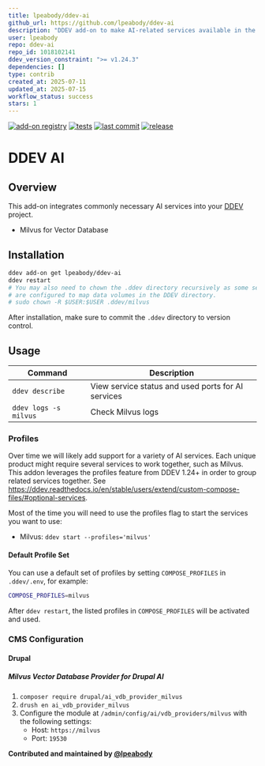 ```yaml
---
title: lpeabody/ddev-ai
github_url: https://github.com/lpeabody/ddev-ai
description: "DDEV add-on to make AI-related services available in the environment."
user: lpeabody
repo: ddev-ai
repo_id: 1018102141
ddev_version_constraint: ">= v1.24.3"
dependencies: []
type: contrib
created_at: 2025-07-11
updated_at: 2025-07-15
workflow_status: success
stars: 1
---
```


[![add-on registry](https://img.shields.io/badge/DDEV-Add--on_Registry-blue)](https://addons.ddev.com)
[![tests](https://github.com/lpeabody/ddev-ai/actions/workflows/tests.yml/badge.svg?branch=main)](https://github.com/lpeabody/ddev-ai/actions/workflows/tests.yml?query=branch%3Amain)
[![last commit](https://img.shields.io/github/last-commit/lpeabody/ddev-ai)](https://github.com/lpeabody/ddev-ai/commits)
[![release](https://img.shields.io/github/v/release/lpeabody/ddev-ai)](https://github.com/lpeabody/ddev-ai/releases/latest)

# DDEV AI

## Overview

This add-on integrates commonly necessary AI services into your [DDEV](https://ddev.com/) project.

- Milvus for Vector Database

## Installation

```bash
ddev add-on get lpeabody/ddev-ai
ddev restart
# You may also need to chown the .ddev directory recursively as some services
# are configured to map data volumes in the DDEV directory.
# sudo chown -R $USER:$USER .ddev/milvus
```

After installation, make sure to commit the `.ddev` directory to version control.

## Usage

| Command               | Description                                        |
|-----------------------|----------------------------------------------------|
| `ddev describe`       | View service status and used ports for AI services |
| `ddev logs -s milvus` | Check Milvus logs                                  |

### Profiles

Over time we will likely add support for a variety of AI services. Each unique
product might require several services to work together, such as Milvus. This
addon leverages the profiles feature from DDEV 1.24+ in order to group related
services together. See https://ddev.readthedocs.io/en/stable/users/extend/custom-compose-files/#optional-services.

Most of the time you will need to use the profiles flag to start the services
you want to use:

- Milvus: `ddev start --profiles='milvus'`

#### Default Profile Set

You can use a default set of profiles by setting `COMPOSE_PROFILES` in `.ddev/.env`, for example:

```bash
COMPOSE_PROFILES=milvus
```

After `ddev restart`, the listed profiles in `COMPOSE_PROFILES` will be activated and used.

### CMS Configuration

#### Drupal

##### Milvus Vector Database Provider for Drupal AI

1. `composer require drupal/ai_vdb_provider_milvus`
2. `drush en ai_vdb_provider_milvus`
3. Configure the module at `/admin/config/ai/vdb_providers/milvus` with the following settings:
   - Host: `https://milvus`
   - Port: `19530`

**Contributed and maintained by [@lpeabody](https://github.com/lpeabody)**
